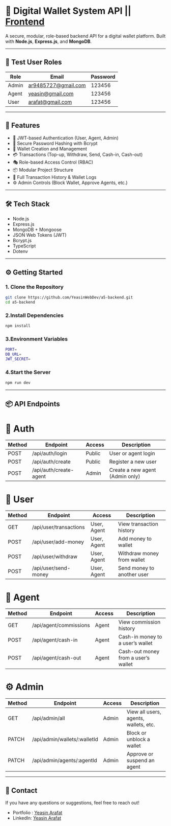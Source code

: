 # 💸 Digital Wallet System API || [Frontend](https://github.com/YeasinWebDev/a5-frontend)

A secure, modular, role-based backend API for a digital wallet platform. Built with **Node.js**, **Express.js**, and **MongoDB**.

---
## 👥 Test User Roles

| Role  | Email                    | Password |
|-------|--------------------------|----------|
| Admin | ar9485727@gmail.com      | 123456   |
| Agent | yeasin@gmail.com         | 123456   |
| User  | arafat@gmail.com         | 123456   |
---

## 🚀 Features

- 🔐 JWT-based Authentication (User, Agent, Admin)
- 🧂 Secure Password Hashing with Bcrypt
- 🏦 Wallet Creation and Management
- 💳 Transactions (Top-up, Withdraw, Send, Cash-in, Cash-out)
- 🎭 Role-based Access Control (RBAC)
- 📦 Modular Project Structure
- 🧾 Full Transaction History & Wallet Logs
- ⚙️ Admin Controls (Block Wallet, Approve Agents, etc.)


---

## 🛠️ Tech Stack

- Node.js
- Express.js
- MongoDB + Mongoose
- JSON Web Tokens (JWT)
- Bcrypt.js
- TypeScript 
- Dotenv

---

## ⚙️ Getting Started

### 1. Clone the Repository

```bash
git clone https://github.com/YeasinWebDev/a5-backend.git
cd a5-backend
```

### 2.Install Dependencies

```bash
npm install
```

### 3.Environment Variables

```bash
PORT=
DB_URL=
JWT_SECRET=
```

### 4.Start the Server

```bash
npm run dev
```

---

## 📦 API Endpoints  

# 🔐 Auth 

| Method | Endpoint               | Access | Description                           |
|--------|------------------------|--------|---------------------------------------|
| POST   | /api/auth/login        | Public | User or agent login                   |
| POST   | /api/auth/create       | Public | Register a new user                   |
| POST   | /api/auth/create-agent | Admin  | Create a new agent (Admin only)       |


# 👤 User  

| Method | Endpoint               | Access        | Description               |
|--------|------------------------|---------------|---------------------------|
| GET    | /api/user/transactions | User, Agent   | View transaction history  |
| POST   | /api/user/add-money    | User, Agent   | Add money to wallet       |
| POST   | /api/user/withdraw     | User, Agent   | Withdraw money from wallet|
| POST   | /api/user/send-money   | User, Agent   | Send money to another user|   


# 👤 Agent  

| Method | Endpoint               | Access | Description                         |
|--------|------------------------|--------|-------------------------------------|
| GET    | /api/agent/commissions | Agent  | View commission history             |
| POST   | /api/agent/cash-in     | Agent  | Cash-in money to a user’s wallet    |
| POST   | /api/agent/cash-out    | Agent  | Cash-out money from a user’s wallet |   

# ⚙️ Admin  

| Method | Endpoint                       | Access | Description                            |
|--------|--------------------------------|--------|----------------------------------------|
| GET    | /api/admin/all                 | Admin  | View all users, agents, wallets, etc.  |
| PATCH  | /api/admin/wallets/:walletId   | Admin  | Block or unblock a wallet              |
| PATCH  | /api/admin/agents/:agentId     | Admin  | Approve or suspend an agent            |

---

## 📧 Contact
If you have any questions or suggestions, feel free to reach out!  

* Portfolio : [Yeasin Arafat](https://yeasin-arafat-portfolio.netlify.app)
* LinkedIn: [Yeasin Arafat](https://www.linkedin.com/in/yeasinarafat121)




